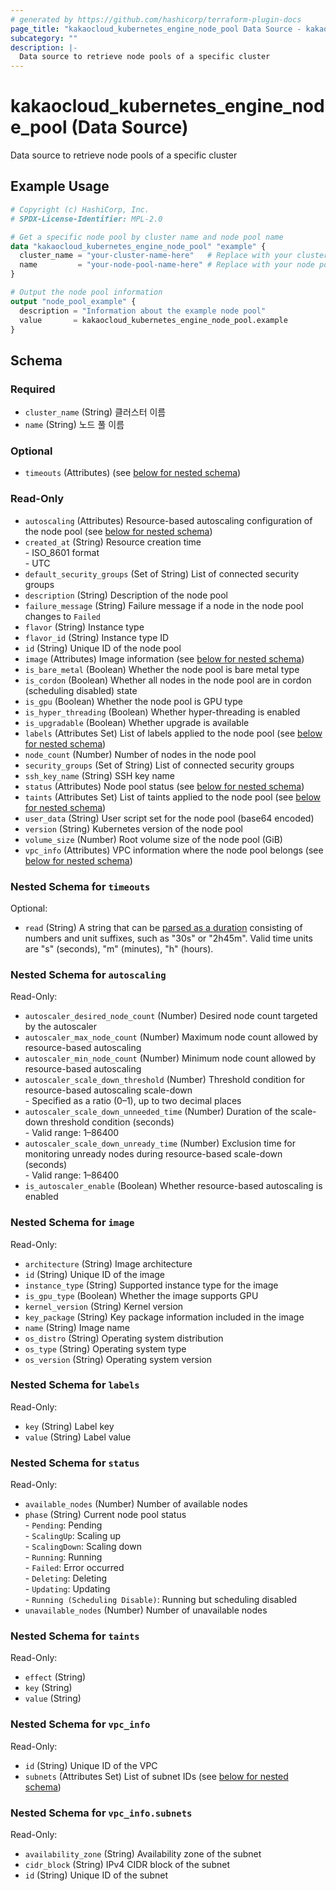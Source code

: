 ```yaml
---
# generated by https://github.com/hashicorp/terraform-plugin-docs
page_title: "kakaocloud_kubernetes_engine_node_pool Data Source - kakaocloud"
subcategory: ""
description: |-
  Data source to retrieve node pools of a specific cluster
---
```


# kakaocloud_kubernetes_engine_node_pool (Data Source)

Data source to retrieve node pools of a specific cluster

## Example Usage

```terraform
# Copyright (c) HashiCorp, Inc.
# SPDX-License-Identifier: MPL-2.0

# Get a specific node pool by cluster name and node pool name
data "kakaocloud_kubernetes_engine_node_pool" "example" {
  cluster_name = "your-cluster-name-here"   # Replace with your cluster name
  name         = "your-node-pool-name-here" # Replace with your node pool name
}

# Output the node pool information
output "node_pool_example" {
  description = "Information about the example node pool"
  value       = kakaocloud_kubernetes_engine_node_pool.example
}
```

<!-- schema generated by tfplugindocs -->
## Schema

### Required

- `cluster_name` (String) 클러스터 이름
- `name` (String) 노드 풀 이름

### Optional

- `timeouts` (Attributes) (see [below for nested schema](#nestedatt--timeouts))

### Read-Only

- `autoscaling` (Attributes) Resource-based autoscaling configuration of the node pool (see [below for nested schema](#nestedatt--autoscaling))
- `created_at` (String) Resource creation time <br/> - ISO_8601 format  <br/> - UTC
- `default_security_groups` (Set of String) List of connected security groups
- `description` (String) Description of the node pool
- `failure_message` (String) Failure message if a node in the node pool changes to `Failed`
- `flavor` (String) Instance type
- `flavor_id` (String) Instance type ID
- `id` (String) Unique ID of the node pool
- `image` (Attributes) Image information (see [below for nested schema](#nestedatt--image))
- `is_bare_metal` (Boolean) Whether the node pool is bare metal type
- `is_cordon` (Boolean) Whether all nodes in the node pool are in cordon (scheduling disabled) state
- `is_gpu` (Boolean) Whether the node pool is GPU type
- `is_hyper_threading` (Boolean) Whether hyper-threading is enabled
- `is_upgradable` (Boolean) Whether upgrade is available
- `labels` (Attributes Set) List of labels applied to the node pool (see [below for nested schema](#nestedatt--labels))
- `node_count` (Number) Number of nodes in the node pool
- `security_groups` (Set of String) List of connected security groups
- `ssh_key_name` (String) SSH key name
- `status` (Attributes) Node pool status (see [below for nested schema](#nestedatt--status))
- `taints` (Attributes Set) List of taints applied to the node pool (see [below for nested schema](#nestedatt--taints))
- `user_data` (String) User script set for the node pool (base64 encoded)
- `version` (String) Kubernetes version of the node pool
- `volume_size` (Number) Root volume size of the node pool (GiB)
- `vpc_info` (Attributes) VPC information where the node pool belongs (see [below for nested schema](#nestedatt--vpc_info))

<a id="nestedatt--timeouts"></a>
### Nested Schema for `timeouts`

Optional:

- `read` (String) A string that can be [parsed as a duration](https://pkg.go.dev/time#ParseDuration) consisting of numbers and unit suffixes, such as "30s" or "2h45m". Valid time units are "s" (seconds), "m" (minutes), "h" (hours).


<a id="nestedatt--autoscaling"></a>
### Nested Schema for `autoscaling`

Read-Only:

- `autoscaler_desired_node_count` (Number) Desired node count targeted by the autoscaler
- `autoscaler_max_node_count` (Number) Maximum node count allowed by resource-based autoscaling
- `autoscaler_min_node_count` (Number) Minimum node count allowed by resource-based autoscaling
- `autoscaler_scale_down_threshold` (Number) Threshold condition for resource-based autoscaling scale-down <br/> - Specified as a ratio (0–1), up to two decimal places
- `autoscaler_scale_down_unneeded_time` (Number) Duration of the scale-down threshold condition (seconds) <br/> - Valid range: 1–86400
- `autoscaler_scale_down_unready_time` (Number) Exclusion time for monitoring unready nodes during resource-based scale-down (seconds) <br/> - Valid range: 1–86400
- `is_autoscaler_enable` (Boolean) Whether resource-based autoscaling is enabled


<a id="nestedatt--image"></a>
### Nested Schema for `image`

Read-Only:

- `architecture` (String) Image architecture
- `id` (String) Unique ID of the image
- `instance_type` (String) Supported instance type for the image
- `is_gpu_type` (Boolean) Whether the image supports GPU
- `kernel_version` (String) Kernel version
- `key_package` (String) Key package information included in the image
- `name` (String) Image name
- `os_distro` (String) Operating system distribution
- `os_type` (String) Operating system type
- `os_version` (String) Operating system version


<a id="nestedatt--labels"></a>
### Nested Schema for `labels`

Read-Only:

- `key` (String) Label key
- `value` (String) Label value


<a id="nestedatt--status"></a>
### Nested Schema for `status`

Read-Only:

- `available_nodes` (Number) Number of available nodes
- `phase` (String) Current node pool status <br/>- `Pending`: Pending <br/>- `ScalingUp`: Scaling up <br/>- `ScalingDown`: Scaling down <br/>- `Running`: Running <br/>- `Failed`: Error occurred <br/>- `Deleting`: Deleting  <br/>- `Updating`: Updating <br/>- `Running (Scheduling Disable)`: Running but scheduling disabled
- `unavailable_nodes` (Number) Number of unavailable nodes


<a id="nestedatt--taints"></a>
### Nested Schema for `taints`

Read-Only:

- `effect` (String)
- `key` (String)
- `value` (String)


<a id="nestedatt--vpc_info"></a>
### Nested Schema for `vpc_info`

Read-Only:

- `id` (String) Unique ID of the VPC
- `subnets` (Attributes Set) List of subnet IDs (see [below for nested schema](#nestedatt--vpc_info--subnets))

<a id="nestedatt--vpc_info--subnets"></a>
### Nested Schema for `vpc_info.subnets`

Read-Only:

- `availability_zone` (String) Availability zone of the subnet
- `cidr_block` (String) IPv4 CIDR block of the subnet
- `id` (String) Unique ID of the subnet
